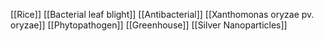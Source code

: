 [[Rice]]
[[Bacterial leaf blight]]
[[Antibacterial]]
[[Xanthomonas oryzae pv. oryzae]]
[[Phytopathogen]]
[[Greenhouse]]
[[Silver Nanoparticles]]
